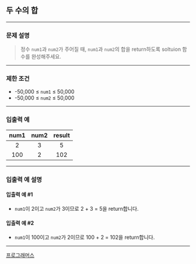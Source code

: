 ## 두 수의 합

---

### 문제 설명
> 정수 `num1`과 `num2`가 주어질 때, `num1`과 `num2`의 합을 return하도록 soltuion 함수를 완성해주세요.

---

### 제한 조건
* -50,000 ≤ `num1` ≤ 50,000
* -50,000 ≤ `num2` ≤ 50,000

---

### 입출력 예
| num1 | num2 | result |
|:----:|:----:|:------:|
|  2   |  3   |   5    |
| 100  |  2   |  102   |

---

### 입출력 예 설명
#### 입출력 예 #1
* `num1`이 2이고 `num2`가 3이므로 2 + 3 = 5을 return합니다.
#### 입출력 예 #2
* `num1`이 100이고 `num2`가 2이므로 100 + 2 = 102을 return합니다.

---

[프로그래머스](https://school.programmers.co.kr/learn/courses/30/lessons/120802)